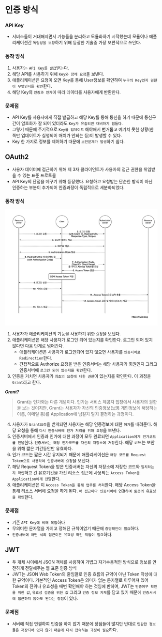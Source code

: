 # 인증 방식

### API Key
* 서비스들이 거대해지면서 기능들을 분리하고 모듈화하기 시작했는데 모듈이나 애플리케이션간 `독립성을 보장`하기 위해 등장한 기술중 가장 보편적으로 쓰인다.

### 동작 방식
1. 사용자는 `API Key를 발급`받는다.
2. 해당 API를 사용하기 위해 `Key와 함께 요청`을 보낸다.
3. 애플리케이션은 요청이 오면 Key를 통해 User정보를 확인하여 `누구의 Key인지 권한이 무엇인지를 확인`한다.
4. 해당 Key의 `인증과 인가`에 따라 데이터를 사용자에게 반환한다.

### 문제점
* API Key를 사용자에게 직접 발급하고 해당 Key를 통해 통신을 하기 때문에 통신구간이 암호화가 잘 되어 있더라도 `Key가 유출되면 대비하기 힘들다`.
* 그렇기 때문에 주기적으로 `Key를 업데이트` 해야해서 번거롭고 예기치 못한 상황(한쪽만 업데이트가 실행되어 매치가 안되는 등)이 발생할 수 있다.
* Key 한 가지로 정보를 제어하기 때문에 `보안문제가 발생`하기 쉽다.

## OAuth2
* 사용자 데이터에 접근하기 위해 제 3자 클라이언트가 사용자의 접근 권한을 위임받을 수 있는 표준 프로토콜
* API Key의 단점을 메꾸기 위해 등장했다. 요청하고 요청받는 단순한 방식이 아닌 인증하는 부분이 추가되어 인증과정이 독립적으로 세분화되었다.

### 동작 방식
![oauth 과정](./img/oauth2.0-process.png)
1. 사용자가 애플리케이션의 기능을 사용하기 위한 `요청`을 보낸다.
2. 애플리케이션은 해당 사용자가 로그인 되어 있는지를 확인한다. 로그인 되어 있지 않다면 다음 단계로 넘어간다.
   * 애플리케이션은 사용자가 로그인되어 있지 않으면 사용자를 `인증서버로 Redirection`한다.
   * 간접적으로 Authorize 요청을 받은 인증서버는 해당 사용자가 회원인지 그리고 인증서버에 `로그인 되어 있는지를 확인`한다.
3. 인증을 거치면 사용자가 `최초의 요청에 대한 권한`이 있는지를 확인한다.
이 과정을 `Grant`라고 한다.   

***Grant?***
> Grant는 인가와는 다른 개념이다. 인가는 서비스 제공자 입장에서 사용자의 권한을 보는 것이지만, Grant는 사용자가 자신의 인증정보(보통 개인정보에 해당하는 이름, 이메일 등)를 Application에 넘길지 말지 결정하는 과정이다.

4. 사용자가 `Grant요청`을 받게되면 사용자는 해당 인증정보에 대한 `허가`를 내려준다. 해당 요청을 통해 `다시 인증서버에 인가 처리를 위해 요청`을 보낸다.
5. 인증서버에서 인증과 인가에 대한 과정이 모두 완료되면 `Application에게 인가코드를 전달`한다. `인증서버는 해당 인가코드를 자신의 저장소에 저장`한다. 해당 코드는 보안을 위해 짧은 기간동안만 유효하다.
6. 인가 코드는 짧은 시간 유지되기 때문에 애플리케이션은 `해당 코드를 Request Token으로 사용하여 인증서버에 요청`을 보낸다.
7. 해당 Request Token을 받은 인증서버는 자신의 저장소에 저장한 코드와 `일치하는지 확인`하고 긴 유효기간을 가진 리소스 접근에 사용되는 `Access Token을 Application에게 전달`한다.
8. 애플리케이션은 이 `Access Token을 통해 업무를 처리`한다. 해당 Access Token을 통해 리소스 서버에 요청을 하게 된다. `매 접근마다 인증서버에 연결하여 토큰의 유효성을 확인`한다.

### 문제점
* 기존 `API Key에 비해 복잡`하다
* 무의미한 문자열을 가지고 정해진 규칙이없기 때문에 `증명확인이 필요`하다.
* `인증서버에 어떤 식의 접근이든 유효성 확인 작업이 필요`하다.

## JWT
* 두 개체 사이에서 JSON 객체를 사용하여 가볍고 자가수용적인 방식으로 정보를 안전하게 전달해주는 웹 표준 인증 방식
* JWT는 JSON Web Token의 줄임말로 인증 흐름의 규약이 아닌 Token 작성에 대한 규약이다. 기본적인 Access Token은 의미가 없는 문자열로 이루어져 있어 Token의 진위나 유효성을 매번 확인해야 하는 것임에 반하여, JWT는 `인증여부 확인을 위한 값`, `유효성 검증을 위한 값` 그리고 `인증 정보 자체`를 담고 있기 때문에 `인증서버에 접근하지 않아도 된다는 장점`이 있다.

### 문제점
* 서버에 직접 연결하여 인증을 하지 않기 때문에 장점들이 많지만 반대로 `민감한 정보들은 저장되어 있지 않기 때문에 다시 접속하는 과정이 필요`하다.
